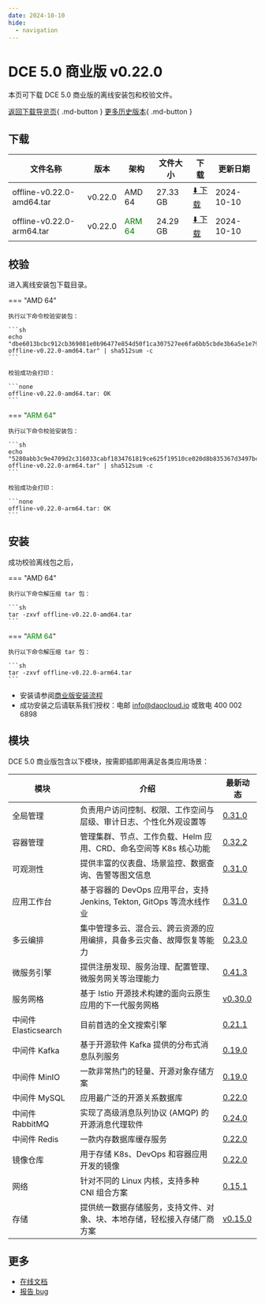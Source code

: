 ```yaml
---
date: 2024-10-10
hide:
  - navigation
---
```


# DCE 5.0 商业版 v0.22.0

本页可下载 DCE 5.0 商业版的离线安装包和校验文件。

[返回下载导览页](../index.md#_2){ .md-button } [更多历史版本](./dce5-installer-history.md){ .md-button }

## 下载

| 文件名称 | 版本 | 架构 | 文件大小 | 下载 | 更新日期 |
| ------- | --- | ---- | ------ | --- | ------- |
| offline-v0.22.0-amd64.tar | v0.22.0 | AMD 64 | 27.33 GB | [:arrow_down: 下载](https://qiniu-download-public.daocloud.io/DaoCloud_Enterprise/dce5/offline-v0.22.0-amd64.tar) | 2024-10-10 |
| offline-v0.22.0-arm64.tar | v0.22.0 | <font color="green">ARM 64</font> | 24.29 GB | [:arrow_down: 下载](https://qiniu-download-public.daocloud.io/DaoCloud_Enterprise/dce5/offline-v0.22.0-arm64.tar) | 2024-10-10 |

## 校验

进入离线安装包下载目录。

=== "AMD 64"

    执行以下命令校验安装包：

    ```sh
    echo "dbe6013bcbc912cb369081e0b96477e854d50f1ca307527ee6fa6bb5cbde3b6a5e1e796aef30382a358559823b67c83d8c4cd995f6b02925121ab50b9438cd3e  offline-v0.22.0-amd64.tar" | sha512sum -c
    ```

    校验成功会打印：

    ```none
    offline-v0.22.0-amd64.tar: OK
    ```

=== "<font color="green">ARM 64</font>"

    执行以下命令校验安装包：

    ```sh
    echo "5280abb3c9e4709d2c316033cabf1834761819ce625f19510ce020d8b835367d3497bc2a2349e35cc4bf52630e9ee1a1993f6ab84067125959ddd60be316aa6a  offline-v0.22.0-arm64.tar" | sha512sum -c
    ```

    校验成功会打印：

    ```none
    offline-v0.22.0-arm64.tar: OK
    ```

## 安装

成功校验离线包之后，

=== "AMD 64"

    执行以下命令解压缩 tar 包：

    ```sh
    tar -zxvf offline-v0.22.0-amd64.tar
    ```

=== "<font color="green">ARM 64</font>"

    执行以下命令解压缩 tar 包：

    ```sh
    tar -zxvf offline-v0.22.0-arm64.tar
    ```

- 安装请参阅[商业版安装流程](../../install/commercial/start-install.md)
- 成功安装之后请联系我们授权：电邮 info@daocloud.io 或致电 400 002 6898

## 模块

DCE 5.0 商业版包含以下模块，按需即插即用满足各类应用场景：

| 模块 | 介绍 | 最新动态 |
| ---- | --- | ------ |
| 全局管理 | 负责用户访问控制、权限、工作空间与层级、审计日志、个性化外观设置等 | [0.31.0](../../ghippo/intro/release-notes.md#v0310) |
| 容器管理 | 管理集群、节点、工作负载、Helm 应用、CRD、命名空间等 K8s 核心功能 | [0.32.2](../../kpanda/intro/release-notes.md#v0322) |
| 可观测性 | 提供丰富的仪表盘、场景监控、数据查询、告警等图文信息 | [0.31.0](../../insight/intro/releasenote.md#v0310) |
| 应用工作台 | 基于容器的 DevOps 应用平台，支持 Jenkins, Tekton, GitOps 等流水线作业 | [0.31.0](../../amamba/intro/release-notes.md#v0310) |
| 多云编排 | 集中管理多云、混合云、跨云资源的应用编排，具备多云灾备、故障恢复等能力 | [0.23.0](../../kairship/intro/release-notes.md#v0230) |
| 微服务引擎 | 提供注册发现、服务治理、配置管理、微服务网关等治理能力 | [0.41.3](../../skoala/intro/release-notes.md#v0413) |
| 服务网格 | 基于 Istio 开源技术构建的面向云原生应用的下一代服务网格 | [v0.30.0](../../mspider/intro/release-notes.md#v0300) |
| 中间件 Elasticsearch | 目前首选的全文搜索引擎 | [0.21.1](../../middleware/elasticsearch/release-notes.md#v0211) |
| 中间件 Kafka | 基于开源软件 Kafka 提供的分布式消息队列服务 | [0.19.0](../../middleware/kafka/release-notes.md#v0190) |
| 中间件 MinIO | 一款非常热门的轻量、开源对象存储方案 | [0.19.0](../../middleware/minio/release-notes.md#v0190) |
| 中间件 MySQL | 应用最广泛的开源关系数据库 | [0.22.0](../../middleware/mysql/release-notes.md#v0220) |
| 中间件 RabbitMQ | 实现了高级消息队列协议 (AMQP) 的开源消息代理软件 | [0.24.0](../../middleware/rabbitmq/release-notes.md#v0240) |
| 中间件 Redis | 一款内存数据库缓存服务 | [0.22.0](../../middleware/redis/release-notes.md#v0220) |
| 镜像仓库 | 用于存储 K8s、DevOps 和容器应用开发的镜像 | [0.22.0](../../kangaroo/intro/release-notes.md) |
| 网络 | 针对不同的 Linux 内核，支持多种 CNI 组合方案 | [0.15.1](../../network/intro/releasenotes.md) |
| 存储 | 提供统一数据存储服务，支持文件、对象、块、本地存储，轻松接入存储厂商方案 | [v0.15.0](../../storage/hwameistor/releasenotes.md) |

## 更多

- [在线文档](../../dce/index.md)
- [报告 bug](https://github.com/DaoCloud/DaoCloud-docs/issues)
